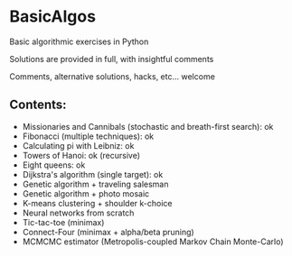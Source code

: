 # BasicAlgos
Basic algorithmic exercises in Python

Solutions are provided in full, with insightful comments

Comments, alternative solutions, hacks, etc... welcome

## Contents:

- Missionaries and Cannibals (stochastic and breath-first search): ok
- Fibonacci (multiple techniques): ok
- Calculating pi with Leibniz: ok
- Towers of Hanoi: ok (recursive)
- Eight queens: ok
- Dijkstra's algorithm (single target): ok
- Genetic algorithm + traveling salesman
- Genetic algorithm + photo mosaic
- K-means clustering + shoulder k-choice
- Neural networks from scratch
- Tic-tac-toe (minimax)
- Connect-Four (minimax + alpha/beta pruning)
- MCMCMC estimator (Metropolis-coupled Markov Chain Monte-Carlo)
